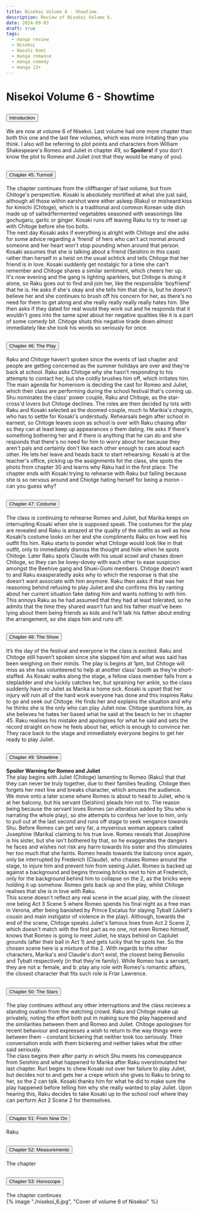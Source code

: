 ```yaml
---
title: Nisekoi Volume 6 - Showtime.
description: Review of Nisekoi Volume 6.
date: 2024-09-03
draft: true
tags:
  - manga review
  - Nisekoi
  - Naoshi Komi
  - manga romance
  - manga comedy
  - manga 13+
---
```


<div class="container fluid">
  <h1 class="col align-self-center">Nisekoi Volume 6 - Showtime</h1>
  <div class="row justify-content-center">
    <div class="col-8">  
        <div class="accordion" id="accordionObject">
            <div class="accordion-item">
            <h2 class="accordion-header" id="headingOne">
                <button class="accordion-button" 
                    type="button" 
                    data-bs-toggle="collapse" 
                    data-bs-target="#collapseOne" 
                    aria-expanded="true" 
                    aria-controls="collapseOne">
                    Introduction
                </button>
            </h2>
                <div id="collapseOne" 
                class="accordion-collapse collapse show" 
                aria-labelledby="headingOne"
                data-bs-parent="#accordionObject">
                <div class="accordion-body">
                    We are now at volume 6 of Nisekoi. Last volume had one more chapter than both this one and the last few volumes, which was more irritating than you think. I also will be referring to plot points and characters from William Shakespeare's Romeo and Juliet in chapter 49, so <b>Spoilers!</b> if you don't know the plot to Romeo and Juliet (not that they would be many of you).
                    </div>
                </div>
            </div>
            <div class="accordion-item">
            <h2 class="accordion-header" id="headingTwo">
                <button class="accordion-button collapsed" 
                type="button" 
                data-bs-toggle="collapse" 
                data-bs-target="#collapseTwo" 
                aria-expanded="false" 
                aria-controls="collapseTwo">
                Chapter 45: Turmoil
                </button>
                </h2>
                <div id="collapseTwo" 
                    class="accordion-collapse collapse" 
                    aria-labelledby="headingTwo"
                    data-bs-parent="#accordionObject">
                    <div class="accordion-body">
                    The chapter continues from the cliffhanger of last volume, but from Chitoge's perspective. Kosaki is absolutely mortified at what she just said, although all those within earshot were either asleep (Raku) or misheard kiss for kimichi (Chitoge), which is a traditional and common Korean side dish made up of salted/fermented vegetables seasoned with seasonings like gochugaru, garlic or ginger. Kosaki runs off leaving Raku to try to meet up with Chitoge before she too bolts. <br />
                    The next day Kosaki asks if everything is alright with Chitoge and she asks for some advice regarding a 'friend' of hers who can't act normal around someone and her heart won't stop pounding when around that person. Kosaki assumes that she is talking about a friend (Seishiro in this case) rather than herself in a twist on the usual schtick and tells Chitoge that her friend is in love. Kosaki suddenly get nostalgic for a time she can't remember and Chitoge shares a similar sentiment, which cheers her up. <br />
                    It's now evening and the gang is lighting sparklers, but Chitoge is doing it alone, so Raku goes out to find and join her, like the responsible 'boyfriend' that he is. He asks if she's okay and she tells him that she is, but he doesn't believe her and she continues to brush off his concern for her, as there's no need for them to get along and she really really really really hates him. She then asks if they dated for real would they work out and he responds that it wouldn't goes into the same spiel about her negative qualities like it is a part of some comedy bit. Chitoge shuts this negative tirade down almost immediately like she took his words so seriously for once.
                    </div>
                </div>
            </div>
            <div class="accordion-item">
            <h2 class="accordion-header" id="headingThree">
                <button class="accordion-button collapsed" 
                type="button" 
                data-bs-toggle="collapse" 
                data-bs-target="#collapseThree" 
                aria-expanded="false" 
                aria-controls="collapseThree">
                Chapter 46: The Play
                </button>
                </h2>
                <div id="collapseThree" 
                    class="accordion-collapse collapse" 
                    aria-labelledby="headingThree"
                    data-bs-parent="#accordionObject">
                    <div class="accordion-body">
                    Raku and Chitoge haven't spoken since the events of last chapter and people are getting concerned as the summer holidays are over and they're back at school. Raku asks Chitoge why she hasn't responding to his attempts to contact her, but she coldly brushes him off, which irritates him. The main agenda for homeroom is deciding the cast for Romeo and Juliet, which their class are performing during the school festival that's coming up. Shu nominates the class' power couple, Raku and  Chitoge, as the star-cross'd lovers but Chitoge declines. The roles are then decided by lots with Raku and Kosaki selected as the doomed couple, much to Marikia's chagrin, who has to settle for Kosaki's understudy. Rehearsals begin after school in earnest, so Chitoge leaves soon as school is over with Raku chasing after so they can at least keep up appearances o them dating. He asks if there's something bothering her and if there is anything that he can do and she responds that there's no need for him to worry about her because they aren't pals and certainly don't like each other enough to care about each other. He lets her leave and heads back to start rehearsing. Kosaki is at the teacher's office, picking up the assignments fot the class, she spots the photo from chapter 30 and learns why Raku had in the first place. The chapter ends with Kosaki trying to rehearse with Raku but failing because she is so nervous around and Chiotge hating herself for being a moron - can you guess why?
                    </div>
                </div>
            </div>
            <div class="accordion-item">
            <h2 class="accordion-header" id="headingFour">
                <button class="accordion-button collapsed" 
                type="button" 
                data-bs-toggle="collapse" 
                data-bs-target="#collapseFour" 
                aria-expanded="false" 
                aria-controls="collapseFour">
                Chapter 47: Costume
                </button>
                </h2>
                <div id="collapseFour" 
                    class="accordion-collapse collapse" 
                    aria-labelledby="headingFour"
                    data-bs-parent="#accordionObject">
                    <div class="accordion-body">
                    The class is continuing to rehearse Romeo and Juliet, but Marika keeps on interrupting Kosaki when she is supposed speak. The costumes for the play are revealed and Raku is amazed at the quality of the outfits as well as how Kosaki’s costume looks on her and she compliments Raku on how well his outfit fits him. Raku starts to ponder what Chitoge would look like in that outfit, only to immediately dismiss the thought and hide when he spots Chitoge. Later Raku spots Claude with his usual scowl and chases down Chitoge, so they can be lovey-dovey with each other to ease suspicion amongst the Beehive gang and Shuei-Gumi members. Chitoge doesn’t want to and Raku exasperatedly asks why to which the response is that she doesn’t want associate with him anymore. Raku then asks if that was her reasoning behind refusing to play Juliet and she confirms this by ranting about her current situation fake dating him and wants nothing to with him. This annoys Raku as he had assumed that they had at least tolerated, so he admits that the time they shared wasn’t fun and his father must’ve been lying about them being friends as kids and he’ll talk his father about ending the arrangement, so she slaps him and runs off. 
                    </div>
                </div>
            </div>
            <div class="accordion-item">
            <h2 class="accordion-header" id="headingFive">
                <button class="accordion-button collapsed" 
                type="button" 
                data-bs-toggle="collapse" 
                data-bs-target="#collapseFive" 
                aria-expanded="false" 
                aria-controls="collapseFive">
                Chapter 48: The Show
                </button>
                </h2>
                <div id="collapseFive" 
                    class="accordion-collapse collapse" 
                    aria-labelledby="headingFive"
                    data-bs-parent="#accordionObject">
                    <div class="accordion-body">
                    It’s the day of the festival and everyone in the class is excited. Raku and Chitoge still haven’t spoken since she slapped him and what was said has been weighing on their minds. The play is begins at 1pm, but Chitoge will miss as she has volunteered to help at another class’ booth as they’re short-staffed. As Kosaki walks along the stage, a fellow class member falls from a stepladder and she luckily catches her, but spraining her ankle, so the class suddenly have no Juliet as Marika is home sick. Kosaki is upset that her injury will ruin all of the hard work everyone has done and this inspires Raku to go and seek out Chitoge. He finds her and explains the situation and why he thinks she is the only who can play Juliet now. Chitoge questions him, as she believes he hates her based what he said at the beach to her in chapter 45. Raku realises his mistake and apologises for what he said and sets the record straight on how he feels about her, which is enough to convince her. They race back to the stage and immediately everyone begins to get her ready to play Juliet. 
                    </div>
                </div>
            </div>
            <div class="accordion-item">
            <h2 class="accordion-header" id="headingSix">
                <button class="accordion-button collapsed" 
                type="button" 
                data-bs-toggle="collapse" 
                data-bs-target="#collapseSix" 
                aria-expanded="false" 
                aria-controls="collapseSix">
                Chapter 49: Showtime
                </button>
                </h2>
                <div id="collapseSix" 
                    class="accordion-collapse collapse" 
                    aria-labelledby="headingSix"
                    data-bs-parent="#accordionObject">
                    <div class="accordion-body">
                    <b>Spoiler Warning for Romeo and Juliet</b><br />
                    The play begins with Juliet (Chitoge) lamenting to Romeo (Raku) that that they can never be truly together, due to their families feuding. Chitoge then forgets her next line and breaks character, which amuses the audience. <br /> 
                    We move onto a later scene where Romeo is about to head to Juliet, who is at her balcony, but his servant (Seishiro) pleads him not to. The reason being because the servant loves Romeo (an alteration added by Shu who is narrating the whole play), so she attempts to confess her love to him, only to pull out at the last second and runs off stage to seek vengance towards Shu. Before Romeo can get very far, a myserious woman appears called Josephine (Marika) claiming to his true love. Romeo reveals that Josephine is his sister, but she isn't bothered by that, so he exaggerates the dangers he faces and wishes not risk any harm towards his sister and this stimulates her too much that she faints. Romeo heads towards the balcony once again, only be interrupted by Frederich (Claude), who chases Romeo around the stage, to injure him and prevent him from seeing Juliet. Romeo is backed up against a background and begins throwing bricks next to him at Frederich, only for the background behind him to collapse on the 2, as the bricks were holding it up somehow. Romeo gets back up and the play, whilst Chitoge realises that she is in love with Raku. <br />
                    This scene doesn't reflect any real scene in the acual play, with the closest one being Act 3 Scene 5 where Romeo spends his final night as a free man in Verona, after being banished by Prince Escalus for slaying Tybalt (Juliet's cousin and main instigator of violence in the play). Although, towards the end of the scene, Chitoge speaks Juliet's famous lines from Act 2 Scene 2, which doesn't match with the first part as no one, not even Romeo himself, knows that Romeo is going to meet Juliet, he stays behind on Caplulet grounds (after their ball in Act 1) and gets lucky that he spots her. So the chosen scene here is a mixture of the 2. With regards to the other characters, Marika's and Claude's don't exist, the closest being Benvolio and Tybalt respectively (in that they're family). While Romeo has a servant, they are not a: female, and b: play any role with Romeo's romantic affairs, the closest character that fits such role is Friar Lawrence.
                    </div>
                </div>
            </div>
            <div class="accordion-item">
            <h2 class="accordion-header" id="headingSeven">
                <button class="accordion-button collapsed" 
                type="button" 
                data-bs-toggle="collapse" 
                data-bs-target="#collapseSeven" 
                aria-expanded="false" 
                aria-controls="collapseSeven">
                Chapter 50: The Stars
                </button>
                </h2>
                <div id="collapseSeven" 
                    class="accordion-collapse collapse" 
                    aria-labelledby="headingSeven"
                    data-bs-parent="#accordionObject">
                    <div class="accordion-body">
                    The play continues without any other interruptions and the class recieves a standing ovation from the watching crowd. Raku and Chitoge make up privately, noting the effort both put in making sure the play happened and the similarities between them and Romeo and Juliet. Chitoge apologises for recent behaviour and expresses a wish to return to the way things were between them - constant bickering that neither took too seriously. THeir conversation ends with them bickering and neither takes what the other said seriously. <br />
                    The class begins their after party in which Shu meets his comeuppance from Seishiro and what happened to Marika after Raku overstimulated her last chapter. Ruri begins to chew Kosaki out over her failure to play Juliet, but decides not to and gets her a crepe which she gives to Raku to bring to her, so the 2 can talk. Kosaki thanks him for what he did to make sure the play happened before telling him why she really wanted to play Juliet. Upon hearing this, Raku decides to take Kosaki up to the school roof where they can perform Act 2 Scene 2 for themselves.  
                    </div>
                </div>
            </div>
            <div class="accordion-item">
            <h2 class="accordion-header" id="headingEight">
                <button class="accordion-button collapsed" 
                type="button" 
                data-bs-toggle="collapse" 
                data-bs-target="#collapseEight" 
                aria-expanded="false" 
                aria-controls="collapseEight">
                Chapter 51: From Now On
                </button>
                </h2>
                <div id="collapseEight" 
                    class="accordion-collapse collapse" 
                    aria-labelledby="headingEight"
                    data-bs-parent="#accordionObject">
                    <div class="accordion-body">
                    Raku 
                    </div>
                </div>
            </div>
            <div class="accordion-item">
            <h2 class="accordion-header" id="headingNine">
                <button class="accordion-button collapsed" 
                type="button" 
                data-bs-toggle="collapse" 
                data-bs-target="#collapseNine" 
                aria-expanded="false" 
                aria-controls="collapseNine">
                Chapter 52: Measurements
                </button>
                </h2>
                <div id="collapseNine" 
                    class="accordion-collapse collapse" 
                    aria-labelledby="headingNine"
                    data-bs-parent="#accordionObject">
                    <div class="accordion-body">
                    The chapter 
                    </div>
                </div>
            </div>
            <div class="accordion-item">
            <h2 class="accordion-header" id="headingTen">
                <button class="accordion-button collapsed" 
                type="button" 
                data-bs-toggle="collapse" 
                data-bs-target="#collapseTen" 
                aria-expanded="false" 
                aria-controls="collapseTen">
                Chapter 53: Horoscope
                </button>
            </h2>
                <div id="collapseTen" 
                    class="accordion-collapse collapse" 
                    aria-labelledby="headingTen"
                    data-bs-parent="#accordionObject">
                    <div class="accordion-body">
                    The chapter continues 
                    </div>
                </div>
            </div>
        </div>
    </div>
        {% image "./nisekoi_6.jpg", "Cover of volume 6 of Nisekoi" %}
    </div>
  </div>
</div>
